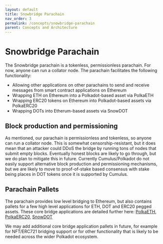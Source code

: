 ```yaml
---
layout: default
title: Snowbridge Parachain
nav_order: 3
permalink: /concepts/snowbridge-parachain
parent: Concepts and Architecture
---
```

# Snowbridge Parachain

The Snowbridge parachain is a tokenless, permissionless parachain. For now, anyone can run a collator node. The parachain facilitates the following functionality:
- Allowing other applications on other parachains to send and receive messages from smart contract applications on Ethereum
- Wrapping ETH on Ethereum into a Polkadot-based asset via PolkaETH
- Wrapping ERC20 tokens on Ethereum into Polkadot-based assets via PolkaERC20
- Wrapping DOTs into Etherum-based assets via SnowDOT

## Block production and permissioning

As mentioned, our parachain is permissionless and tokenless, so anyone can run a collator node. This is somewhat censorship-resistant, but it does mean that an attacker could DDoS the bridge by running tons of nodes that submit empty blocks. Eventually honest blocks are likely to go through, but we do plan to mitigate this in future. Currently Cumulus/Polkadot do not easily support alternative block production and permissioning mechanisms, but we are likely to move to proof-of-stake based consensus with stake being places in DOT tokens once it is supported by Cumulus.

## Parachain Pallets

The parachain provides low level bridging to Ethereum, but also contains pallets for a few high level applications for ETH, DOT and ERC20 pegged assets. These core bridge applications are detailed further here: [PolkaETH](../core-applications/polkaeth), [PolkaERC20](../core-applications/polkaerc20), [SnowDOT](../core-applications/snowdot)

We may add additional core bridge application pallets in future, for example for NFT/ERC721 bridging support or for other functionality that is likely to be needed across the wider Polkadot ecosystem.
